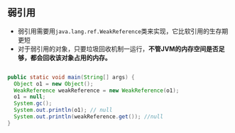 ## 弱引用

- 弱引用需要用`java.lang.ref.WeakReference`类来实现，它比软引用的生存期更短
- 对于弱引用的对象，只要垃圾回收机制一运行，**不管JVM的内存空间是否足够，都会回收该对象占用的内存。**



```java

public static void main(String[] args) {
  Object o1 = new Object();
  WeakReference weakReference = new WeakReference(o1);
  o1 = null;
  System.gc();
  System.out.println(o1); // null
  System.out.println(weakReference.get()); //null
}
```













